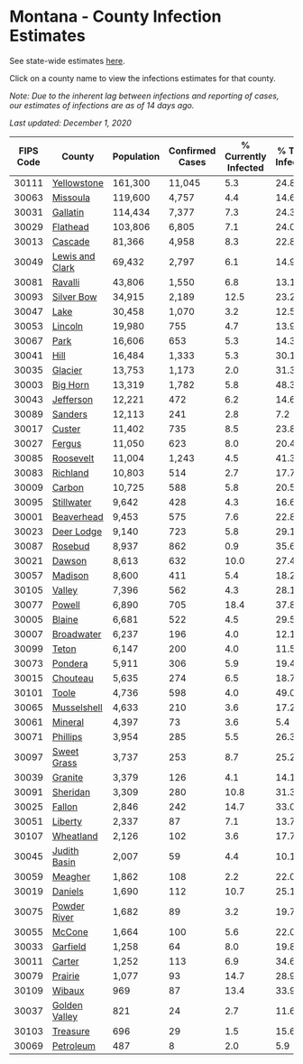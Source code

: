 # Montana - County Infection Estimates

See state-wide estimates [here](/infections/us-mt).

Click on a county name to view the infections estimates for that county.

*Note: Due to the inherent lag between infections and reporting of cases, our estimates of infections are as of 14 days ago.*

*Last updated: December 1, 2020*

|   FIPS Code |                             County |   Population |   Confirmed Cases |   % Currently Infected |   % Total Infected |
|-------------|------------------------------------|--------------|-------------------|------------------------|--------------------|
|       30111 |         [Yellowstone](yellowstone) |      161,300 |            11,045 |                    5.3 |               24.8 |
|       30063 |               [Missoula](missoula) |      119,600 |             4,757 |                    4.4 |               14.6 |
|       30031 |               [Gallatin](gallatin) |      114,434 |             7,377 |                    7.3 |               24.3 |
|       30029 |               [Flathead](flathead) |      103,806 |             6,805 |                    7.1 |               24.0 |
|       30013 |                 [Cascade](cascade) |       81,366 |             4,958 |                    8.3 |               22.8 |
|       30049 | [Lewis and Clark](lewis-and-clark) |       69,432 |             2,797 |                    6.1 |               14.9 |
|       30081 |                 [Ravalli](ravalli) |       43,806 |             1,550 |                    6.8 |               13.1 |
|       30093 |           [Silver Bow](silver-bow) |       34,915 |             2,189 |                   12.5 |               23.2 |
|       30047 |                       [Lake](lake) |       30,458 |             1,070 |                    3.2 |               12.5 |
|       30053 |                 [Lincoln](lincoln) |       19,980 |               755 |                    4.7 |               13.9 |
|       30067 |                       [Park](park) |       16,606 |               653 |                    5.3 |               14.3 |
|       30041 |                       [Hill](hill) |       16,484 |             1,333 |                    5.3 |               30.1 |
|       30035 |                 [Glacier](glacier) |       13,753 |             1,173 |                    2.0 |               31.3 |
|       30003 |               [Big Horn](big-horn) |       13,319 |             1,782 |                    5.8 |               48.3 |
|       30043 |             [Jefferson](jefferson) |       12,221 |               472 |                    6.2 |               14.6 |
|       30089 |                 [Sanders](sanders) |       12,113 |               241 |                    2.8 |                7.2 |
|       30017 |                   [Custer](custer) |       11,402 |               735 |                    8.5 |               23.8 |
|       30027 |                   [Fergus](fergus) |       11,050 |               623 |                    8.0 |               20.4 |
|       30085 |             [Roosevelt](roosevelt) |       11,004 |             1,243 |                    4.5 |               41.3 |
|       30083 |               [Richland](richland) |       10,803 |               514 |                    2.7 |               17.7 |
|       30009 |                   [Carbon](carbon) |       10,725 |               588 |                    5.8 |               20.5 |
|       30095 |           [Stillwater](stillwater) |        9,642 |               428 |                    4.3 |               16.6 |
|       30001 |           [Beaverhead](beaverhead) |        9,453 |               575 |                    7.6 |               22.8 |
|       30023 |           [Deer Lodge](deer-lodge) |        9,140 |               723 |                    5.8 |               29.1 |
|       30087 |                 [Rosebud](rosebud) |        8,937 |               862 |                    0.9 |               35.6 |
|       30021 |                   [Dawson](dawson) |        8,613 |               632 |                   10.0 |               27.4 |
|       30057 |                 [Madison](madison) |        8,600 |               411 |                    5.4 |               18.2 |
|       30105 |                   [Valley](valley) |        7,396 |               562 |                    4.3 |               28.1 |
|       30077 |                   [Powell](powell) |        6,890 |               705 |                   18.4 |               37.8 |
|       30005 |                   [Blaine](blaine) |        6,681 |               522 |                    4.5 |               29.5 |
|       30007 |           [Broadwater](broadwater) |        6,237 |               196 |                    4.0 |               12.1 |
|       30099 |                     [Teton](teton) |        6,147 |               200 |                    4.0 |               11.5 |
|       30073 |                 [Pondera](pondera) |        5,911 |               306 |                    5.9 |               19.4 |
|       30015 |               [Chouteau](chouteau) |        5,635 |               274 |                    6.5 |               18.7 |
|       30101 |                     [Toole](toole) |        4,736 |               598 |                    4.0 |               49.0 |
|       30065 |         [Musselshell](musselshell) |        4,633 |               210 |                    3.6 |               17.2 |
|       30061 |                 [Mineral](mineral) |        4,397 |                73 |                    3.6 |                5.4 |
|       30071 |               [Phillips](phillips) |        3,954 |               285 |                    5.5 |               26.3 |
|       30097 |         [Sweet Grass](sweet-grass) |        3,737 |               253 |                    8.7 |               25.2 |
|       30039 |                 [Granite](granite) |        3,379 |               126 |                    4.1 |               14.1 |
|       30091 |               [Sheridan](sheridan) |        3,309 |               280 |                   10.8 |               31.3 |
|       30025 |                   [Fallon](fallon) |        2,846 |               242 |                   14.7 |               33.0 |
|       30051 |                 [Liberty](liberty) |        2,337 |                87 |                    7.1 |               13.7 |
|       30107 |             [Wheatland](wheatland) |        2,126 |               102 |                    3.6 |               17.7 |
|       30045 |       [Judith Basin](judith-basin) |        2,007 |                59 |                    4.4 |               10.1 |
|       30059 |                 [Meagher](meagher) |        1,862 |               108 |                    2.2 |               22.0 |
|       30019 |                 [Daniels](daniels) |        1,690 |               112 |                   10.7 |               25.1 |
|       30075 |       [Powder River](powder-river) |        1,682 |                89 |                    3.2 |               19.7 |
|       30055 |                   [McCone](mccone) |        1,664 |               100 |                    5.6 |               22.0 |
|       30033 |               [Garfield](garfield) |        1,258 |                64 |                    8.0 |               19.8 |
|       30011 |                   [Carter](carter) |        1,252 |               113 |                    6.9 |               34.6 |
|       30079 |                 [Prairie](prairie) |        1,077 |                93 |                   14.7 |               28.9 |
|       30109 |                   [Wibaux](wibaux) |          969 |                87 |                   13.4 |               33.9 |
|       30037 |     [Golden Valley](golden-valley) |          821 |                24 |                    2.7 |               11.6 |
|       30103 |               [Treasure](treasure) |          696 |                29 |                    1.5 |               15.6 |
|       30069 |             [Petroleum](petroleum) |          487 |                 8 |                    2.0 |                5.9 |